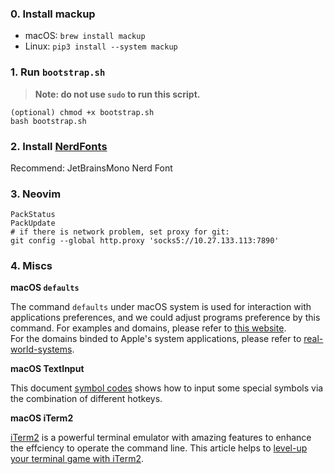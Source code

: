 ### 0. Install mackup

- macOS: `brew install mackup`
- Linux: `pip3 install --system mackup`

### 1. Run `bootstrap.sh`

> **Note: do not use `sudo` to run this script.**

```
(optional) chmod +x bootstrap.sh
bash bootstrap.sh
```

### 2. Install [NerdFonts](https://www.nerdfonts.com/)

Recommend: JetBrainsMono Nerd Font

### 3. Neovim

```
PackStatus
PackUpdate
# if there is network problem, set proxy for git:
git config --global http.proxy 'socks5://10.27.133.113:7890'
```

### 4. Miscs

**macOS `defaults`**    

The command `defaults` under macOS system is used for interaction with applications preferences, and we could adjust programs preference by this command. For examples and domains, please refer to [this website](https://macos-defaults.com/#%F0%9F%99%8B-what-s-a-defaults-command).    
For the domains binded to Apple's system applications, please refer to [real-world-systems](http://www.real-world-systems.com/docs/defaults.1.html).    
    
**macOS TextInput**    

This document [symbol codes](https://sites.psu.edu/symbolcodes/mac/codemac/) shows how to input some special symbols via the combination of different hotkeys.    

**macOS iTerm2**    

[iTerm2](https://iterm2.com/) is a powerful terminal emulator with amazing features to enhance the effciency to operate the command line. This article helps to [level-up your terminal game with iTerm2](https://www.typefloundry.com/1-800-iterm-bling.html).

